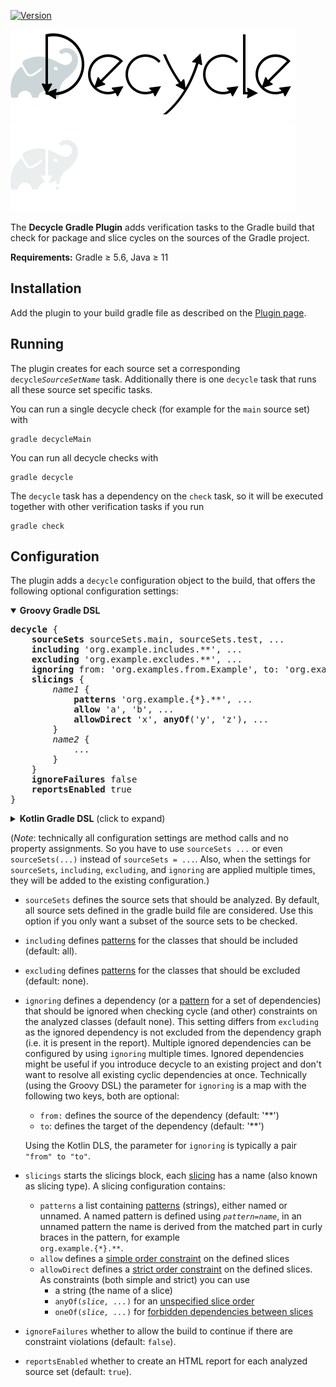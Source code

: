 [![Version](https://img.shields.io/gradle-plugin-portal/v/de.obqo.decycle?logo=gradle)](https://plugins.gradle.org/plugin/de.obqo.decycle)

![Decycle](../readme/images/logo-gradle-plugin.svg#gh-light-mode-only)
![Decycle](../readme/images/logo-gradle-plugin-dm.svg#gh-dark-mode-only)

The **Decycle Gradle Plugin** adds verification tasks to the Gradle build that check for package and slice cycles 
on the sources of the Gradle project.

**Requirements:** Gradle ≥ 5.6, Java ≥ 11 

## Installation

Add the plugin to your build gradle file as described on the 
[Plugin page](https://plugins.gradle.org/plugin/de.obqo.decycle).

## Running

The plugin creates for each source set a corresponding <code>decycle<i>SourceSetName</i></code> task.
Additionally there is one `decycle` task that runs all these source set specific tasks.

You can run a single decycle check (for example for the `main` source set) with

```
gradle decycleMain
```

You can run all decycle checks with

```
gradle decycle
```

The `decycle` task has a dependency on the `check` task, so it will be executed together with other verification tasks if you run

```
gradle check
```

## Configuration

The plugin adds a `decycle` configuration object to the build, that offers the following optional configuration settings:

<details open>
<summary><b>Groovy Gradle DSL</b></summary>
<pre>
<b>decycle</b> {
    <b>sourceSets</b> sourceSets.main, sourceSets.test, ...
    <b>including</b> 'org.example.includes.**', ...
    <b>excluding</b> 'org.example.excludes.**', ...
    <b>ignoring</b> from: 'org.examples.from.Example', to: 'org.examples.to.**'
    <b>slicings</b> {
        <i>name1</i> {
            <b>patterns</b> 'org.example.{*}.**', ...
            <b>allow</b> 'a', 'b', ...
            <b>allowDirect</b> 'x', <b>anyOf</b>('y', 'z'), ...
        }
        <i>name2</i> {
            ...
        }
    }
    <b>ignoreFailures</b> false
    <b>reportsEnabled</b> true
}
</pre>
</details>
<details>
<summary><b>Kotlin Gradle DSL</b> (click to expand)</summary>
<pre>
<b>decycle</b> {
    <b>sourceSets</b>(sourceSets.main, sourceSets.test, ...)
    <b>including</b>("org.example.includes.**", ...)
    <b>excluding</b>("org.example.excludes.**", ...)
    <b>ignoring</b>("org.examples.from.Example" to "org.examples.to.**")
    <b>slicings</b> {
        create("name1") {
            <b>patterns</b>("org.example.{*}.**", ...)
            <b>allow</b>("a", "b", ...)
            <b>allowDirect</b>("x", <b>anyOf</b>("y", "z"), ...)
        }
        create("name2") {
            ...
        }
    }
    <b>ignoreFailures</b>(false)
    <b>reportsEnabled</b>(true)
}
</pre>
</details>

(_Note_: technically all configuration settings are method calls and no property assignments.
So you have to use `sourceSets ...` or even `sourceSets(...)` instead of `sourceSets = ...`.
Also, when the settings for `sourceSets`, `including`, `excluding`, and `ignoring` are applied multiple times,
they will be added to the existing configuration.)

* `sourceSets`
  defines the source sets that should be analyzed.
  By default, all source sets defined in the gradle build file are considered.
  Use this option if you only want a subset of the source sets to be checked.

* `including`
  defines [patterns](../readme/patterns.md) for the classes that should be included (default: all).

* `excluding`
  defines [patterns](../readme/patterns.md) for the classes that should be excluded (default: none).

* `ignoring`
  defines a dependency (or a [pattern](../readme/patterns.md) for a set of dependencies) that should be ignored
  when checking cycle (and other) constraints on the analyzed classes (default none).
  This setting differs from `excluding` as the ignored dependency is not excluded from the dependency graph
  (i.e. it is present in the report). Multiple ignored dependencies can be configured by using `ignoring` multiple times. 
  Ignored dependencies might be useful if you introduce decycle to an existing project and don't want to resolve all 
  existing cyclic dependencies at once.
  Technically (using the Groovy DSL) the parameter for `ignoring` is a map with the following two keys,
  both are optional:
    * `from:` defines the source of the dependency (default: '**')
    * `to`: defines the target of the dependency (default: '**')
  
  Using the Kotlin DLS, the parameter for `ignoring` is typically a pair `"from" to "to"`.

* `slicings`
  starts the slicings block, each [slicing](../readme/slicings.md) has a name (also known as slicing type). 
  A slicing configuration contains:
    * `patterns`
      a list containing [patterns](../readme/patterns.md) (strings), either named or unnamed.
      A named pattern is defined using <code><i>pattern</i>=<i>name</i></code>,
      in an unnamed pattern the name is derived from the matched part in curly braces in the pattern, for example  
      `org.example.{*}.**`. 
    * `allow`
      defines a [simple order constraint](../readme/slicings.md#simple-order-constraints) on the defined slices
    * `allowDirect`
      defines a [strict order constraint](../readme/slicings.md#strict-order-constraints) on the defined slices. 
      As constraints (both simple and strict) you can use
        * a string (the name of a slice)
        * <code>anyOf(<i>slice, ...</i>)</code> for an [unspecified slice order](../readme/slicings.md#unspecified-order-of-slices)
        * <code>oneOf(<i>slice, ...</i>)</code> for [forbidden dependencies between slices](../readme/slicings.md#forbidden-dependencies-between-slices)
    
* `ignoreFailures` whether to allow the build to continue if there are constraint violations (default: `false`).

* `reportsEnabled` whether to create an HTML report for each analyzed source set (default: `true`).
